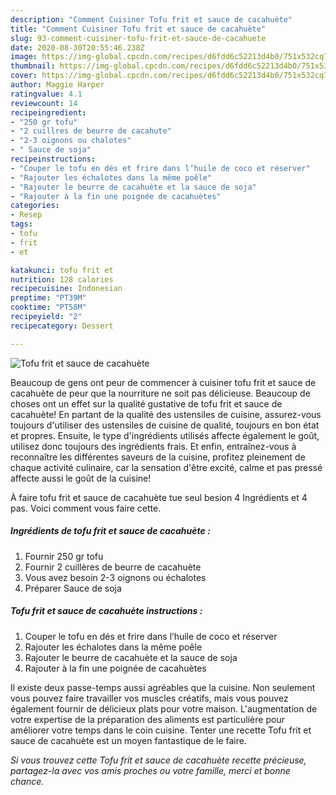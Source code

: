 ```yaml
---
description: "Comment Cuisiner Tofu frit et sauce de cacahuète"
title: "Comment Cuisiner Tofu frit et sauce de cacahuète"
slug: 93-comment-cuisiner-tofu-frit-et-sauce-de-cacahuete
date: 2020-08-30T20:55:46.238Z
image: https://img-global.cpcdn.com/recipes/d6fdd6c52213d4b0/751x532cq70/tofu-frit-et-sauce-de-cacahuete-photo-principale-de-la-recette.jpg
thumbnail: https://img-global.cpcdn.com/recipes/d6fdd6c52213d4b0/751x532cq70/tofu-frit-et-sauce-de-cacahuete-photo-principale-de-la-recette.jpg
cover: https://img-global.cpcdn.com/recipes/d6fdd6c52213d4b0/751x532cq70/tofu-frit-et-sauce-de-cacahuete-photo-principale-de-la-recette.jpg
author: Maggie Harper
ratingvalue: 4.1
reviewcount: 14
recipeingredient:
- "250 gr tofu"
- "2 cuillres de beurre de cacahute"
- "2-3 oignons ou chalotes"
- " Sauce de soja"
recipeinstructions:
- "Couper le tofu en dés et frire dans l’huile de coco et réserver"
- "Rajouter les échalotes dans la même poêle"
- "Rajouter le beurre de cacahuète et la sauce de soja"
- "Rajouter à la fin une poignée de cacahuètes"
categories:
- Resep
tags:
- tofu
- frit
- et

katakunci: tofu frit et 
nutrition: 128 calories
recipecuisine: Indonesian
preptime: "PT39M"
cooktime: "PT58M"
recipeyield: "2"
recipecategory: Dessert

---
```



![Tofu frit et sauce de cacahuète](https://img-global.cpcdn.com/recipes/d6fdd6c52213d4b0/751x532cq70/tofu-frit-et-sauce-de-cacahuete-photo-principale-de-la-recette.jpg)

Beaucoup de gens ont peur de commencer à cuisiner tofu frit et sauce de cacahuète de peur que la nourriture ne soit pas délicieuse. Beaucoup de choses ont un effet sur la qualité gustative de tofu frit et sauce de cacahuète! En partant de la qualité des ustensiles de cuisine, assurez-vous toujours d'utiliser des ustensiles de cuisine de qualité, toujours en bon état et propres. Ensuite, le type d'ingrédients utilisés affecte également le goût, utilisez donc toujours des ingrédients frais. Et enfin, entraînez-vous à reconnaître les différentes saveurs de la cuisine, profitez pleinement de chaque activité culinaire, car la sensation d'être excité, calme et pas pressé affecte aussi le goût de la cuisine!

<!--inarticleads1-->

À faire tofu frit et sauce de cacahuète tue seul besion 4 Ingrédients et 4 pas. Voici comment vous faire cette.

##### Ingrédients de tofu frit et sauce de cacahuète :

1. Fournir 250 gr tofu
1. Fournir 2 cuillères de beurre de cacahuète
1. Vous avez besoin 2-3 oignons ou échalotes
1. Préparer  Sauce de soja




<!--inarticleads2-->

##### Tofu frit et sauce de cacahuète instructions :

1. Couper le tofu en dés et frire dans l’huile de coco et réserver
1. Rajouter les échalotes dans la même poêle
1. Rajouter le beurre de cacahuète et la sauce de soja
1. Rajouter à la fin une poignée de cacahuètes




<!--inarticleads1-->

<p>
Il existe deux passe-temps aussi agréables que la cuisine. Non seulement vous pouvez faire travailler vos muscles créatifs, mais vous pouvez également fournir de délicieux plats pour votre maison. L'augmentation de votre expertise de la préparation des aliments est particulière pour améliorer votre temps dans le coin cuisine. Tenter une recette Tofu frit et sauce de cacahuète est un moyen fantastique de le faire.
</p>

<p>
<i>Si vous trouvez cette Tofu frit et sauce de cacahuète recette précieuse, partagez-la avec vos amis proches ou votre famille, merci et bonne chance.</i>
</p>
